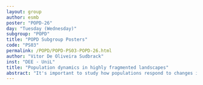 ```yaml
---
layout: group
author: esmb
poster: "POPD-26"
day: "Tuesday (Wednesday)"
subgroup: "POPD"
title: "POPD Subgroup Posters"
code: "PS03"
permalink: /POPD/POPD-PS03-POPD-26.html
author: "Vitor De Oliveira Sudbrack"
inst: "DEE - UniL"
title: "Population dynamics in highly fragmented landscapes"
abstract: "It's important to study how populations respond to changes in habitat distribution in landscapes. In this project, we use numerical methods to simulate reaction-diffusion equations in artificial binary landscapes with different structural distributions of the same habitat amount. We discuss the net effects of fragmentation into the steady total population in those landscapes. These effects are dependent on matrix hostility and we analyse 3 different scenarios: soft, intermediate and hostile matrices. In soft matrices, highly fragmented landscapes support greater total populations compared to slightly fragmented landscapes - and the opposite is true for hostile matrices. Regarding conservation, highly fragmented landscapes eventually led to the extinction of species for a sufficiently hostile matrix in low HA. We compared statistical models to conclude those where the effects of fragmentation and HA are interdependent presented the best statistical descriptions of average abundance in landscapes. Our synthetic data supported that fragmentation effects are not negligible compared to habitat loss, and effects of fragmentation considering linear interdependence with HA and effects of fragmentation per se are similar in direction across the HA gradient. The model we present can generate synthetic data to elucidate patterns of the effects of fragmentation on the ecological value of landscapes."
---
```

